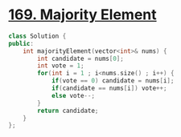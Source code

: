 # [169. Majority Element](https://leetcode.com/problems/majority-element/description/?envType=study-plan-v2&envId=top-interview-150)
```c++
class Solution {
public:
    int majorityElement(vector<int>& nums) {
        int candidate = nums[0];
        int vote = 1;
        for(int i = 1 ; i<nums.size() ; i++) {
            if(vote == 0) candidate = nums[i];
            if(candidate == nums[i]) vote++;
            else vote--;
        }
        return candidate;
    }
};
```